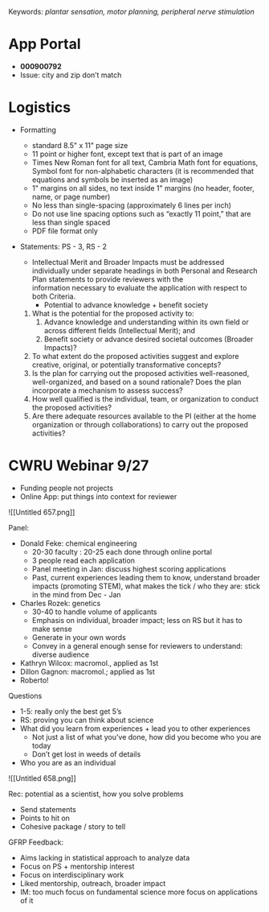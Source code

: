   
Keywords: _plantar sensation, motor planning, peripheral nerve stimulation_

  

# App Portal

- **000900792**
- Issue: city and zip don’t match

# Logistics

- Formatting
    - standard 8.5" x 11" page size
    - 11 point or higher font, except text that is part of an image
    - Times New Roman font for all text, Cambria Math font for equations, Symbol font for non-alphabetic characters (it is recommended that equations and symbols be inserted as an image)
    - 1" margins on all sides, no text inside 1" margins (no header, footer, name, or page number)
    - No less than single-spacing (approximately 6 lines per inch)
    - Do not use line spacing options such as “exactly 11 point,” that are less than single spaced
    - PDF file format only
- Statements: PS - 3, RS - 2
    
    - Intellectual Merit and Broader Impacts must be addressed individually under separate headings in both Personal and Research Plan statements to provide reviewers with the  
        information necessary to evaluate the application with respect to both Criteria.
        - Potential to advance knowledge + benefit society
    
    1. What is the potential for the proposed activity to:
        1. Advance knowledge and understanding within its own field or across different fields (Intellectual Merit); and
        2. Benefit society or advance desired societal outcomes (Broader Impacts)?
    2. To what extent do the proposed activities suggest and explore creative, original, or potentially transformative concepts?
    3. Is the plan for carrying out the proposed activities well-reasoned, well-organized, and based on a sound rationale? Does the plan  
        incorporate a mechanism to assess success?
    4. How well qualified is the individual, team, or organization to conduct the proposed activities?
    5. Are there adequate resources available to the PI (either at the home organization or through collaborations) to carry out the proposed  
        activities?
    
      
    
      
    

# CWRU Webinar 9/27

- Funding people not projects
- Online App: put things into context for reviewer

![[Untitled 657.png]]

Panel:

- Donald Feke: chemical engineering
    - 20-30 faculty : 20-25 each done through online portal
    - 3 people read each application
    - Panel meeting in Jan: discuss highest scoring applications
    - Past, current experiences leading them to know, understand broader impacts (promoting STEM), what makes the tick / who they are: stick in the mind from Dec - Jan
- Charles Rozek: genetics
    - 30-40 to handle volume of applicants
    - Emphasis on individual, broader impact; less on RS but it has to make sense
    - Generate in your own words
    - Convey in a general enough sense for reviewers to understand: diverse audience
- Kathryn Wilcox: macromol., applied as 1st
- Dillon Gagnon: macromol.; applied as 1st
- Roberto!

  

Questions

- 1-5: really only the best get 5’s
- RS: proving you can think about science
- What did you learn from experiences + lead you to other experiences
    - Not just a list of what you’ve done, how did you become who you are today
    - Don’t get lost in weeds of details
- Who you are as an individual

![[Untitled 658.png]]

  

Rec: potential as a scientist, how you solve problems

- Send statements
- Points to hit on
- Cohesive package / story to tell

  

GFRP Feedback:

- Aims lacking in statistical approach to analyze data
- Focus on PS + mentorship interest
- Focus on interdisciplinary work
- Liked mentorship, outreach, broader impact
- IM: too much focus on fundamental science more focus on applications of it